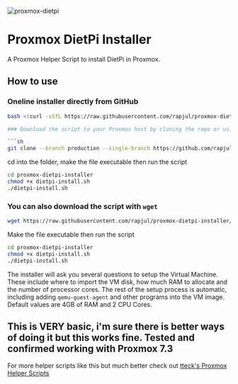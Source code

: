 ![proxmox-dietpi](https://user-images.githubusercontent.com/67932890/213890139-61bd9c23-4ed2-49f2-a627-0b303d0a4f8f.png)

# Proxmox DietPi Installer

A Proxmox Helper Script to install DietPi in Proxmox.

## How to use

### Oneline installer directly from GitHub

```sh
bash <(curl -sSfL https://raw.githubusercontent.com/rapjul/proxmox-dietpi-installer/production/dietpi-install.sh)

### Download the script to your Proxmox host by cloning the repo or using `wget`

```sh
git clone --branch production --single-branch https://github.com/rapjul/proxmox-dietpi-installer
```

cd into the folder, make the file executable then run the script

```sh
cd proxmox-dietpi-installer
chmod +x dietpi-install.sh
./dietpi-install.sh
```

### You can also download the script with `wget`

```sh
wget https://raw.githubusercontent.com/rapjul/proxmox-dietpi-installer/production/dietpi-install.sh
```

Make the file executable then run the script

```sh
cd proxmox-dietpi-installer
chmod +x dietpi-install.sh
./dietpi-install.sh
```

The installer will ask you several questions to setup the Virtual Machine. These include where to import the VM disk, how much RAM to allocate and the number of processor cores. The rest of the setup process is automatic, including adding `qemu-guest-agent` and other programs into the VM image.
Default values are 4GB of RAM and 2 CPU Cores.

## This is VERY basic, i'm sure there is better ways of doing it but this works fine. Tested and confirmed working with Proxmox 7.3

For more helper scripts like this but much better check out [tteck's Proxmox Helper Scripts](https://tteck.github.io/Proxmox/)
